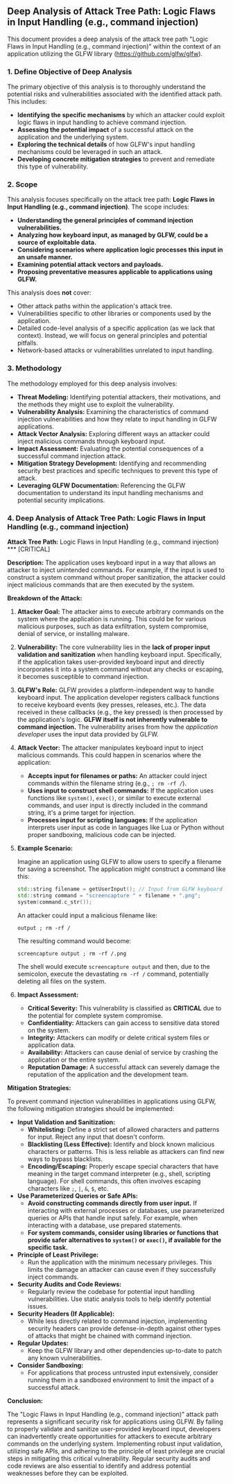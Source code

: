 ## Deep Analysis of Attack Tree Path: Logic Flaws in Input Handling (e.g., command injection)

This document provides a deep analysis of the attack tree path "Logic Flaws in Input Handling (e.g., command injection)" within the context of an application utilizing the GLFW library (https://github.com/glfw/glfw).

### 1. Define Objective of Deep Analysis

The primary objective of this analysis is to thoroughly understand the potential risks and vulnerabilities associated with the identified attack path. This includes:

* **Identifying the specific mechanisms** by which an attacker could exploit logic flaws in input handling to achieve command injection.
* **Assessing the potential impact** of a successful attack on the application and the underlying system.
* **Exploring the technical details** of how GLFW's input handling mechanisms could be leveraged in such an attack.
* **Developing concrete mitigation strategies** to prevent and remediate this type of vulnerability.

### 2. Scope

This analysis focuses specifically on the attack tree path: **Logic Flaws in Input Handling (e.g., command injection)**. The scope includes:

* **Understanding the general principles of command injection vulnerabilities.**
* **Analyzing how keyboard input, as managed by GLFW, could be a source of exploitable data.**
* **Considering scenarios where application logic processes this input in an unsafe manner.**
* **Examining potential attack vectors and payloads.**
* **Proposing preventative measures applicable to applications using GLFW.**

This analysis does **not** cover:

* Other attack paths within the application's attack tree.
* Vulnerabilities specific to other libraries or components used by the application.
* Detailed code-level analysis of a specific application (as we lack that context). Instead, we will focus on general principles and potential pitfalls.
* Network-based attacks or vulnerabilities unrelated to input handling.

### 3. Methodology

The methodology employed for this deep analysis involves:

* **Threat Modeling:**  Identifying potential attackers, their motivations, and the methods they might use to exploit the vulnerability.
* **Vulnerability Analysis:**  Examining the characteristics of command injection vulnerabilities and how they relate to input handling in GLFW applications.
* **Attack Vector Analysis:**  Exploring different ways an attacker could inject malicious commands through keyboard input.
* **Impact Assessment:**  Evaluating the potential consequences of a successful command injection attack.
* **Mitigation Strategy Development:**  Identifying and recommending security best practices and specific techniques to prevent this type of attack.
* **Leveraging GLFW Documentation:**  Referencing the GLFW documentation to understand its input handling mechanisms and potential security implications.

### 4. Deep Analysis of Attack Tree Path: Logic Flaws in Input Handling (e.g., command injection)

**Attack Tree Path:** Logic Flaws in Input Handling (e.g., command injection) *** [CRITICAL]

**Description:** The application uses keyboard input in a way that allows an attacker to inject unintended commands. For example, if the input is used to construct a system command without proper sanitization, the attacker could inject malicious commands that are then executed by the system.

**Breakdown of the Attack:**

1. **Attacker Goal:** The attacker aims to execute arbitrary commands on the system where the application is running. This could be for various malicious purposes, such as data exfiltration, system compromise, denial of service, or installing malware.

2. **Vulnerability:** The core vulnerability lies in the **lack of proper input validation and sanitization** when handling keyboard input. Specifically, if the application takes user-provided keyboard input and directly incorporates it into a system command without any checks or escaping, it becomes susceptible to command injection.

3. **GLFW's Role:** GLFW provides a platform-independent way to handle keyboard input. The application developer registers callback functions to receive keyboard events (key presses, releases, etc.). The data received in these callbacks (e.g., the key pressed) is then processed by the application's logic. **GLFW itself is not inherently vulnerable to command injection.** The vulnerability arises from how the *application developer* uses the input data provided by GLFW.

4. **Attack Vector:** The attacker manipulates keyboard input to inject malicious commands. This could happen in scenarios where the application:
    * **Accepts input for filenames or paths:** An attacker could inject commands within the filename string (e.g., `; rm -rf /`).
    * **Uses input to construct shell commands:** If the application uses functions like `system()`, `exec()`, or similar to execute external commands, and user input is directly included in the command string, it's a prime target for injection.
    * **Processes input for scripting languages:** If the application interprets user input as code in languages like Lua or Python without proper sandboxing, malicious code can be injected.

5. **Example Scenario:**

   Imagine an application using GLFW to allow users to specify a filename for saving a screenshot. The application might construct a command like this:

   ```c++
   std::string filename = getUserInput(); // Input from GLFW keyboard callback
   std::string command = "screencapture " + filename + ".png";
   system(command.c_str());
   ```

   An attacker could input a malicious filename like:

   ```
   output ; rm -rf /
   ```

   The resulting command would become:

   ```
   screencapture output ; rm -rf /.png
   ```

   The shell would execute `screencapture output` and then, due to the semicolon, execute the devastating `rm -rf /` command, potentially deleting all files on the system.

6. **Impact Assessment:**

   * **Critical Severity:** This vulnerability is classified as **CRITICAL** due to the potential for complete system compromise.
   * **Confidentiality:** Attackers can gain access to sensitive data stored on the system.
   * **Integrity:** Attackers can modify or delete critical system files or application data.
   * **Availability:** Attackers can cause denial of service by crashing the application or the entire system.
   * **Reputation Damage:** A successful attack can severely damage the reputation of the application and the development team.

**Mitigation Strategies:**

To prevent command injection vulnerabilities in applications using GLFW, the following mitigation strategies should be implemented:

* **Input Validation and Sanitization:**
    * **Whitelisting:**  Define a strict set of allowed characters and patterns for input. Reject any input that doesn't conform.
    * **Blacklisting (Less Effective):**  Identify and block known malicious characters or patterns. This is less reliable as attackers can find new ways to bypass blacklists.
    * **Encoding/Escaping:**  Properly escape special characters that have meaning in the target command interpreter (e.g., shell, scripting language). For shell commands, this often involves escaping characters like `;`, `|`, `&`, `$`, etc.
* **Use Parameterized Queries or Safe APIs:**
    * **Avoid constructing commands directly from user input.**  If interacting with external processes or databases, use parameterized queries or APIs that handle input safely. For example, when interacting with a database, use prepared statements.
    * **For system commands, consider using libraries or functions that provide safer alternatives to `system()` or `exec()`, if available for the specific task.**
* **Principle of Least Privilege:**
    * Run the application with the minimum necessary privileges. This limits the damage an attacker can cause even if they successfully inject commands.
* **Security Audits and Code Reviews:**
    * Regularly review the codebase for potential input handling vulnerabilities. Use static analysis tools to help identify potential issues.
* **Security Headers (If Applicable):**
    * While less directly related to command injection, implementing security headers can provide defense-in-depth against other types of attacks that might be chained with command injection.
* **Regular Updates:**
    * Keep the GLFW library and other dependencies up-to-date to patch any known vulnerabilities.
* **Consider Sandboxing:**
    * For applications that process untrusted input extensively, consider running them in a sandboxed environment to limit the impact of a successful attack.

**Conclusion:**

The "Logic Flaws in Input Handling (e.g., command injection)" attack path represents a significant security risk for applications using GLFW. By failing to properly validate and sanitize user-provided keyboard input, developers can inadvertently create opportunities for attackers to execute arbitrary commands on the underlying system. Implementing robust input validation, utilizing safe APIs, and adhering to the principle of least privilege are crucial steps in mitigating this critical vulnerability. Regular security audits and code reviews are also essential to identify and address potential weaknesses before they can be exploited.